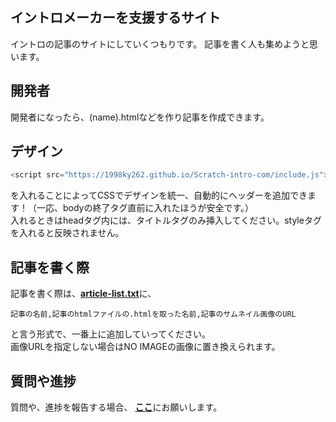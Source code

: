 ## イントロメーカーを支援するサイト
イントロの記事のサイトにしていくつもりです。
記事を書く人も集めようと思います。
## 開発者
開発者になったら、(name).htmlなどを作り記事を作成できます。
## デザイン
~~~JavaScript
<script src="https://1998ky262.github.io/Scratch-intro-com/include.js"></script>
~~~
を入れることによってCSSでデザインを統一、自動的にヘッダーを追加できます！（一応、bodyの終了タグ直前に入れたほうが安全です。）  
入れるときはheadタグ内には、タイトルタグのみ挿入してください。styleタグを入れると反映されません。
## 記事を書く際
記事を書く際は、<strong><a href="https://github.com/1998ky262/Scratch-intro-com/blob/main/article-list.txt">article-list.txt</a></strong>に、
~~~
記事の名前,記事のhtmlファイルの.htmlを取った名前,記事のサムネイル画像のURL
~~~
と言う形式で、一番上に追加していってください。  
画像URLを指定しない場合はNO IMAGEの画像に置き換えられます。
## 質問や進捗
質問や、進捗を報告する場合、
<strong><a href="https://github.com/1998ky262/Scratch.intro.com/issues/1">ここ</a></strong>にお願いします。

